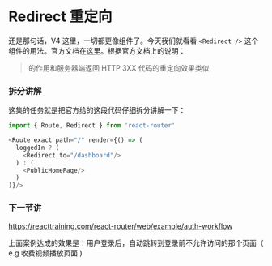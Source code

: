 # Redirect 重定向

还是那句话，V4 这里，一切都更像组件了。今天我们就看看 `<Redirect />` 这个组件的用法。官方文档在[这里](https://reacttraining.com/react-router/web/api/Redirect)。根据官方文档上的说明：

> <Redirect /> 的作用和服务器端返回 HTTP 3XX 代码的重定向效果类似


### 拆分讲解

这集的任务就是把官方给的这段代码仔细拆分讲解一下：

```js
import { Route, Redirect } from 'react-router'

<Route exact path="/" render={() => (
  loggedIn ? (
    <Redirect to="/dashboard"/>
  ) : (
    <PublicHomePage/>
  )
)}/>
```

### 下一节讲

https://reacttraining.com/react-router/web/example/auth-workflow

上面案例达成的效果是：用户登录后，自动跳转到登录前不允许访问的那个页面（ e.g 收费视频播放页面 )
